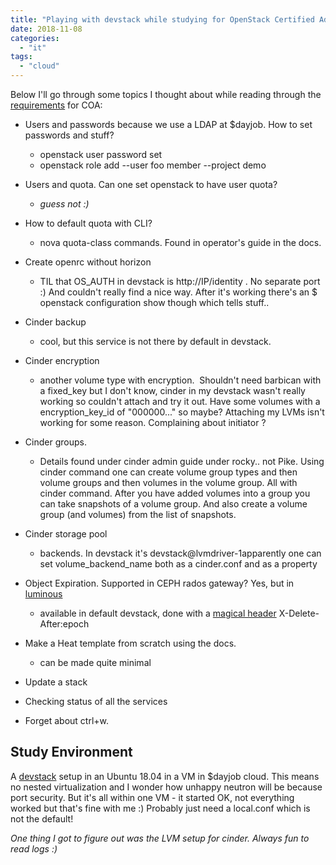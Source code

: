 ```yaml
---
title: "Playing with devstack while studying for OpenStack Certified Administrator"
date: 2018-11-08
categories: 
  - "it"
tags: 
  - "cloud"
---
```


Below I'll go through some topics I thought about while reading through the [requirements](https://www.openstack.org/coa/requirements/) for COA:

- Users and passwords because we use a LDAP at $dayjob. How to set passwords and stuff?
    - openstack user password set
    - openstack role add --user foo member --project demo
- Users and quota. Can one set openstack to have user quota? 
    - _guess not :)_
- How to default quota with CLI?
    - nova quota-class commands. Found in operator's guide in the docs.
- Create openrc without horizon
    - TIL that OS\_AUTH in devstack is http://IP/identity . No separate port :) And couldn't really find a nice way. After it's working there's an $ openstack configuration show though which tells stuff..
- Cinder backup
    - cool, but this service is not there by default in devstack.
- Cinder encryption 
    - another volume type with encryption.  Shouldn't need barbican with a fixed\_key but I don't know, cinder in my devstack wasn't really working so couldn't attach and try it out. Have some volumes with a encryption\_key\_id of "000000..." so maybe? Attaching my LVMs isn't working for some reason. Complaining about initiator ?
- Cinder groups.
    - Details found under cinder admin guide under rocky.. not Pike. Using cinder command one can create volume group types and then volume groups and then volumes in the volume group. All with cinder command. After you have added volumes into a group you can take snapshots of a volume group. And also create a volume group (and volumes) from the list of snapshots.
- Cinder storage pool
    - backends. In devstack it's devstack@lvmdriver-1apparently one can set volume\_backend\_name both as a cinder.conf and as a property

- Object Expiration. Supported in CEPH rados gateway? Yes, but in [luminous](http://docs.ceph.com/docs/luminous/radosgw/s3/)
    - available in default devstack, done with a [magical header](https://docs.openstack.org/ocata/user-guide/cli-swift-set-object-expiration.html) X-Delete-After:epoch
- Make a Heat template from scratch using the docs. 
    - can be made quite minimal
- Update a stack
- Checking status of all the services
- Forget about ctrl+w.

## Study Environment

A [devstack](https://docs.openstack.org/devstack/latest/) setup in an Ubuntu 18.04 in a VM in $dayjob cloud. This means no nested virtualization and I wonder how unhappy neutron will be because port security. But it's all within one VM - it started OK, not everything worked but that's fine with me :) Probably just need a local.conf which is not the default!

_One thing I got to figure out was the LVM setup for cinder. Always fun to read logs :)_
